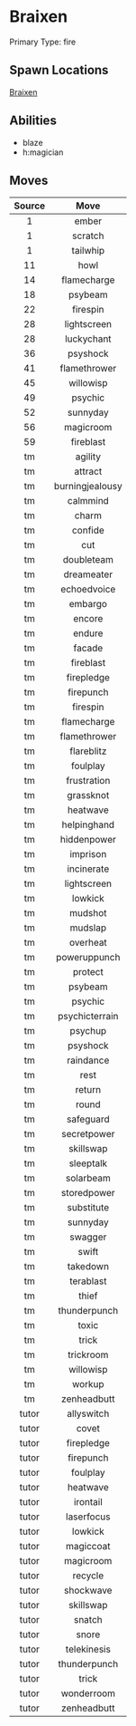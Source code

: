 # Braixen  
Primary Type: fire  
  
## Spawn Locations  
[Braixen](/data/spawn_presets/braixen.md)  
  
## Abilities  
  * blaze
  * h:magician
  
  
## Moves  
  
| Source | Move |  
|:---:|:---:|  
| 1 | ember |  
| 1 | scratch |  
| 1 | tailwhip |  
| 11 | howl |  
| 14 | flamecharge |  
| 18 | psybeam |  
| 22 | firespin |  
| 28 | lightscreen |  
| 28 | luckychant |  
| 36 | psyshock |  
| 41 | flamethrower |  
| 45 | willowisp |  
| 49 | psychic |  
| 52 | sunnyday |  
| 56 | magicroom |  
| 59 | fireblast |  
| tm | agility |  
| tm | attract |  
| tm | burningjealousy |  
| tm | calmmind |  
| tm | charm |  
| tm | confide |  
| tm | cut |  
| tm | doubleteam |  
| tm | dreameater |  
| tm | echoedvoice |  
| tm | embargo |  
| tm | encore |  
| tm | endure |  
| tm | facade |  
| tm | fireblast |  
| tm | firepledge |  
| tm | firepunch |  
| tm | firespin |  
| tm | flamecharge |  
| tm | flamethrower |  
| tm | flareblitz |  
| tm | foulplay |  
| tm | frustration |  
| tm | grassknot |  
| tm | heatwave |  
| tm | helpinghand |  
| tm | hiddenpower |  
| tm | imprison |  
| tm | incinerate |  
| tm | lightscreen |  
| tm | lowkick |  
| tm | mudshot |  
| tm | mudslap |  
| tm | overheat |  
| tm | poweruppunch |  
| tm | protect |  
| tm | psybeam |  
| tm | psychic |  
| tm | psychicterrain |  
| tm | psychup |  
| tm | psyshock |  
| tm | raindance |  
| tm | rest |  
| tm | return |  
| tm | round |  
| tm | safeguard |  
| tm | secretpower |  
| tm | skillswap |  
| tm | sleeptalk |  
| tm | solarbeam |  
| tm | storedpower |  
| tm | substitute |  
| tm | sunnyday |  
| tm | swagger |  
| tm | swift |  
| tm | takedown |  
| tm | terablast |  
| tm | thief |  
| tm | thunderpunch |  
| tm | toxic |  
| tm | trick |  
| tm | trickroom |  
| tm | willowisp |  
| tm | workup |  
| tm | zenheadbutt |  
| tutor | allyswitch |  
| tutor | covet |  
| tutor | firepledge |  
| tutor | firepunch |  
| tutor | foulplay |  
| tutor | heatwave |  
| tutor | irontail |  
| tutor | laserfocus |  
| tutor | lowkick |  
| tutor | magiccoat |  
| tutor | magicroom |  
| tutor | recycle |  
| tutor | shockwave |  
| tutor | skillswap |  
| tutor | snatch |  
| tutor | snore |  
| tutor | telekinesis |  
| tutor | thunderpunch |  
| tutor | trick |  
| tutor | wonderroom |  
| tutor | zenheadbutt |  
  
